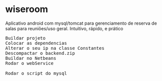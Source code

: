# wiseroom
Aplicativo android com mysql/tomcat para gerenciamento de reserva de salas para reuniões/uso geral. Intuitivo, rápido, e prático

<pre>
Buildar projeto 
Colocar as dependencias
Alterar o seu ip na classe Constantes
Descompactar o backend.zip
Buildar no Netbeans
Rodar o webService

Rodar o script do mysql 
</pre>
